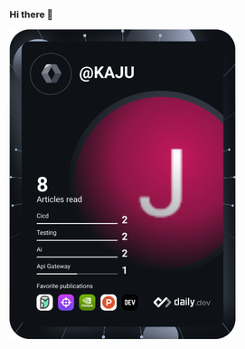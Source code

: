 ### Hi there 👋

<!--
**KajuTheDev/KajuTheDev** is a ✨ _special_ ✨ repository because its `README.md` (this file) appears on your GitHub profile.

Here are some ideas to get you started:

- 🔭 I’m currently working on ...
- 🌱 I’m currently learning ...
- 👯 I’m looking to collaborate on ...
- 🤔 I’m looking for help with ...
- 💬 Ask me about ...
- 📫 How to reach me: ...
- 😄 Pronouns: ...
- ⚡ Fun fact: ...
-->
<a href="https://app.daily.dev/KAJU"><img src="https://github.com/KajuTheDev/KajuTheDev/blob/master/DevCard.svg" width="400" alt="J.C. Kasanngali's Dev Card"/></a>

